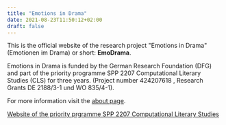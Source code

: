 ```yaml
---
title: "Emotions in Drama"
date: 2021-08-23T11:50:12+02:00
draft: false
---
```


This is the official website of the research project "Emotions in Drama"
(Emotionen im Drama) or short: <b>EmoDrama</b>.

Emotions in Drama is funded by the German Research Foundation (DFG) and part of the priority programme SPP 2207 Computational Literary Studies (CLS) for three years. (Project number 424207618 , Research Grants DE 2188/3-1 und WO 835/4-1).


For more information visit the [about page](URL "https://emotionsindrama.github.io/about/").

[Website of the priority prgramme SPP 2207 Computational Literary Studies](URL "https://dfg-spp-cls.github.io")
